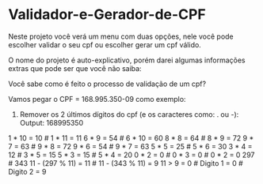 # Validador-e-Gerador-de-CPF
Neste projeto você verá um menu com duas opções, nele você pode escolher validar o seu cpf ou escolher gerar um cpf válido.

O nome do projeto é auto-explicativo, porém darei algumas informações extras que pode ser que você não saiba:

Você sabe como é feito o processo de validação de um cpf?

Vamos pegar o CPF = 168.995.350-09 como exemplo:

1) Remover os 2 últimos dígitos do cpf (e os caracteres como: . ou -):
    Output: 168995350

1 * 10 = 10             #   1 * 11 = 11
6 * 9  = 54             #   6 * 10 = 60
8 * 8  = 64             #   8 * 9  = 72
9 * 7  = 63             #   9 * 8  = 72
9 * 6  = 54             #   9 * 7  = 63
5 * 5  = 25             #   5 * 6  = 30
3 * 4  = 12             #   3 * 5  = 15
5 * 3  = 15             #   5 * 4  = 20
0 * 2  = 0              #   0 * 3  = 0
                        #   0 * 2  = 0
        297             #           343
11 - (297 % 11) = 11    #     11 - (343 % 11) = 9
11 > 9 = 0              #
Digito 1 = 0            #   Digito 2 = 9

